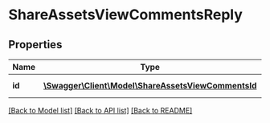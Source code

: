 # ShareAssetsViewCommentsReply

## Properties
Name | Type | Description | Notes
------------ | ------------- | ------------- | -------------
**id** | [**\Swagger\Client\Model\ShareAssetsViewCommentsId**](ShareAssetsViewCommentsId.md) | Best reply id | 

[[Back to Model list]](../README.md#documentation-for-models) [[Back to API list]](../README.md#documentation-for-api-endpoints) [[Back to README]](../README.md)


